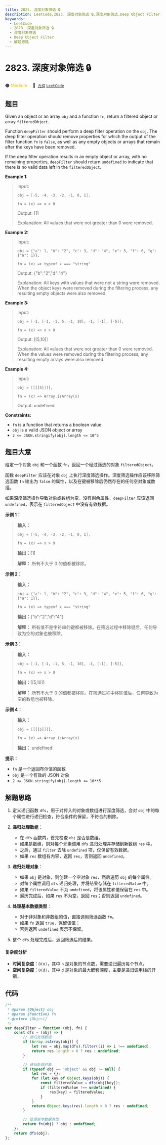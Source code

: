 ```yaml
---
title: 2823. 深度对象筛选 🔒
description: LeetCode,2823. 深度对象筛选 🔒,深度对象筛选,Deep Object Filter,解题思路
keywords:
  - LeetCode
  - 2823. 深度对象筛选 🔒
  - 深度对象筛选
  - Deep Object Filter
  - 解题思路
---
```


# 2823. 深度对象筛选 🔒

🟠 <font color=#ffb800>Medium</font>&emsp; 🔗&ensp;[`力扣`](https://leetcode.cn/problems/deep-object-filter) [`LeetCode`](https://leetcode.com/problems/deep-object-filter)

## 题目

Given an object or an array `obj` and a function `fn`, return a filtered
object or array `filteredObject`.

Function `deepFilter` should perform a deep filter operation on the `obj`. The
deep filter operation should remove properties for which the output of the
filter function `fn` is `false`, as well as any empty objects or arrays that
remain after the keys have been removed.

If the deep filter operation results in an empty object or array, with no
remaining properties, `deepFilter` should return `undefined` to indicate that
there is no valid data left in the `filteredObject`.

**Example 1:**

> Input:
>
> ```
> obj = [-5, -4, -3, -2, -1, 0, 1],
>
> fn = (x) => x > 0
> ```
>
> Output: [1]
>
> Explanation: All values that were not greater than 0 were removed.

**Example 2:**

> Input:
>
> ```
> obj = {"a": 1, "b": "2", "c": 3, "d": "4", "e": 5, "f": 6, "g": {"a": 1}},
>
> fn = (x) => typeof x === "string"
> ```
>
> Output: {"b":"2","d":"4"}
>
> Explanation: All keys with values that were not a string were removed. When the object keys were removed during the filtering process, any resulting empty objects were also removed.

**Example 3:**

> Input:
>
> ```
> obj = [-1, [-1, -1, 5, -1, 10], -1, [-1], [-5]],
>
> fn = (x) => x > 0
> ```
>
> Output: [[5,10]]
>
> Explanation: All values that were not greater than 0 were removed. When the values were removed during the filtering process, any resulting empty arrays were also removed.

**Example 4:**

> Input:
>
> ```
> obj = [[[[5]]]],
>
> fn = (x) => Array.isArray(x)
> ```
>
> Output: undefined

**Constraints:**

- `fn` is a function that returns a boolean value
- `obj` is a valid JSON object or array
- `2 <= JSON.stringify(obj).length <= 10^5`

## 题目大意

给定一个对象 `obj` 和一个函数 `fn`，返回一个经过筛选的对象 `filteredObject`。

函数 `deepFilter` 应该在对象 `obj` 上执行深度筛选操作。深度筛选操作应该移除筛选函数 `fn` 输出为 `false`
的属性，以及在键被移除后仍然存在的任何空对象或数组。

如果深度筛选操作导致对象或数组为空，没有剩余属性，`deepFilter` 应该返回 `undefined`，表示在 `filteredObject`
中没有有效数据。

**示例 1：**

> **输入：**
>
> ```
> obj = [-5, -4, -3, -2, -1, 0, 1],
>
> fn = (x) => x > 0
> ```
>
> **输出：**[1]
>
> **解释：** 所有不大于 0 的值都被移除。

**示例 2：**

> **输入：**
>
> ```
> obj = {"a": 1, "b": "2", "c": 3, "d": "4", "e": 5, "f": 6, "g": {"a": 1}},
>
> fn = (x) => typeof x === "string"
> ```
>
> **输出：**{"b":"2","d":"4"}
>
> **解释：** 所有值不是字符串的键都被移除。在筛选过程中移除键后，任何导致为空的对象也被移除。

**示例 3：**

> **输入：**
>
> ```
> obj = [-1, [-1, -1, 5, -1, 10], -1, [-1], [-5]],
>
> fn = (x) => x > 0
> ```
>
> **输出：**[[5,10]]
>
> **解释：** 所有不大于 0 的值都被移除。在筛选过程中移除值后，任何导致为空的数组也被移除。

**示例 4：**

> **输入：**
>
> ```
> obj = [[[[5]]]],
>
> fn = (x) => Array.isArray(x)
> ```
>
> **输出：** undefined

**提示：**

- `fn` 是一个返回布尔值的函数
- `obj` 是一个有效的 JSON 对象
- `2 <= JSON.stringify(obj).length <= 10**5`

## 解题思路

1. 定义递归函数 `dfs`，用于对传入的对象或数组进行深度筛选，会对 `obj` 中的每个属性进行递归检查，符合条件的保留，不符合的剔除。

2. **递归处理数组**：

   - 在 `dfs` 函数内，首先检查 `obj` 是否是数组。
   - 如果是数组，则对每个元素调用 `dfs` 递归处理并存储到新数组 `res` 中。
   - 之后，通过 `filter` 去除 `undefined` 项，仅保留有效数据。
   - 如果 `res` 数组有内容，返回 `res`，否则返回 `undefined`。

3. **递归处理对象**：

   - 如果 `obj` 是对象，则创建一个空对象 `res`，然后遍历 `obj` 的每个属性。
   - 对每个属性调用 `dfs` 递归处理，并将结果存储在 `filteredValue` 中。
   - 如果 `filteredValue` 不为 `undefined`，将该属性和值保留在 `res` 中。
   - 遍历完成后，如果 `res` 不为空，返回 `res`；否则返回 `undefined`。

4. **处理基本数据类型**：

   - 对于非对象和非数组的值，直接调用筛选函数 `fn`。
   - 如果 `fn` 返回 `true`，保留该值；
   - 否则返回 `undefined` 表示不保留。

5. 整个 `dfs` 处理完成后，返回筛选后的结果。

#### 复杂度分析

- **时间复杂度**：`O(n)`，其中 `n` 是对象的节点数，需要递归遍历每个节点。
- **空间复杂度**：`O(d)`，其中 `d` 是对象的最大嵌套深度，主要是递归调用栈的开销。

## 代码

```javascript
/**
 * @param {Object} obj
 * @param {Function} fn
 * @return {Object}
 */
var deepFilter = function (obj, fn) {
	const dfs = (obj) => {
		// 递归处理数组
		if (Array.isArray(obj)) {
			let res = obj.map(dfs).filter((i) => i !== undefined);
			return res.length > 0 ? res : undefined;
		}

		// 递归处理对象
		if (typeof obj == 'object' && obj != null) {
			let res = {};
			for (let key of Object.keys(obj)) {
				const filteredValue = dfs(obj[key]);
				if (filteredValue !== undefined) {
					res[key] = filteredValue;
				}
			}
			return Object.keys(res).length > 0 ? res : undefined;
		}

		// 处理基本数据类型
		return fn(obj) ? obj : undefined;
	};
	return dfs(obj);
};
```
